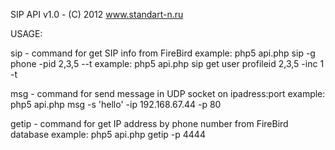 
SIP API v1.0 - (C) 2012 www.standart-n.ru

USAGE:


sip - command for get SIP info from FireBird
example: php5 api.php sip -g phone -pid 2,3,5 --t
example: php5 api.php sip get user profileid 2,3,5 -inc 1 -t



msg - command for send message in UDP socket on ipadress:port
example: php5 api.php msg -s 'hello' -ip 192.168.67.44 -p 80



getip - command for get IP address by phone number from FireBird database
example: php5 api.php getip -p 4444
